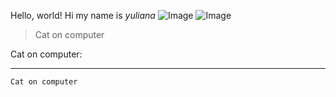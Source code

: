 Hello, world!
Hi my name is *yuliana*
![Image](https://www.lifesavvy.com/p/uploads/2020/10/269d4e5a.jpg?width=1200)
![Image](https://images.hindustantimes.com/img/2021/10/08/550x309/WhatsApp_Image_2021-10-08_at_5.37.05_PM_1633694844878_1633694863024.jpeg)

> Cat on computer

Cat on computer:

---
`Cat on computer`
